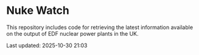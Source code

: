 # Nuke Watch

This repository includes code for retrieving the latest information available on the output of EDF nuclear power plants in the UK.

Last updated: 2025-10-30 21:03